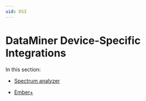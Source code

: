 ```yaml
---
uid: DSI
---
```


# DataMiner Device-Specific Integrations

In this section:

- [Spectrum analyzer](xref:DSISpectrum#spectrum-analyzer)

- [Ember+](xref:DSIEmberPlus)
